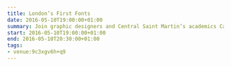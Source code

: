 ```yaml
---
title: London’s First Fonts
date: 2016-05-10T19:00:00+01:00
summary: Join graphic designers and Central Saint Martin’s academics Catherine Dixon and Phil Bains, and explore the importance of lettering from a designer’s point of view. Discover what the London Underground looked like before the introduction of Johnston’s typeface and the impact his font design had on the look and feel of London travel.
start: 2016-05-10T19:00:00+01:00
end: 2016-05-10T20:30:00+01:00
tags:
- venue:9c3xgv6h+q9
---
```

